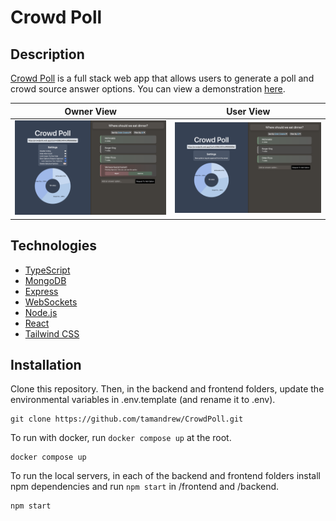 # Crowd Poll

## Description
[Crowd Poll](https://crowdpolls.web.app) is a full stack web app that allows users to generate a poll and crowd source answer options. You can view a demonstration [here](https://andrewtam.org/CrowdPoll).

Owner View                   |  User View
:---------------------------:|:-------------------------:
![Owner View](ownerdemo.png) | ![User View](userdemo.png)

## Technologies
- [TypeScript](https://www.typescriptlang.org/download)
- [MongoDB](https://www.mongodb.com/try/download/community)
- [Express](https://expressjs.com/en/starter/installing.html)
- [WebSockets](https://www.npmjs.com/package/ws)
- [Node.js](https://nodejs.org/en/download/)
- [React](https://reactjs.org/docs/getting-started.html)
- [Tailwind CSS](https://tailwindcss.com/docs/guides/create-react-app)

## Installation
Clone this repository. Then, in the backend and frontend folders, update the environmental variables in .env.template (and rename it to .env).

```
git clone https://github.com/tamandrew/CrowdPoll.git
```

To run with docker, run ```docker compose up``` at the root. 
```
docker compose up
```

To run the local servers, in each of the backend and frontend folders install npm dependencies and run ```npm start``` in /frontend and /backend.

```
npm start
```
